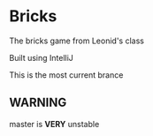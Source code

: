 # Bricks
The bricks game from Leonid's class

Built using IntelliJ

This is the most current brance

## WARNING
master is **VERY** unstable
